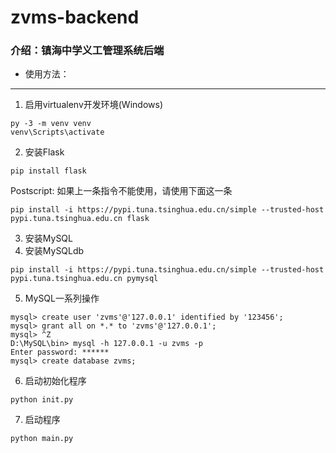 ﻿# zvms-backend

### 介绍：镇海中学义工管理系统后端

* 使用方法：

-----

  1. 启用virtualenv开发环境(Windows)
  ```
  py -3 -m venv venv
  venv\Scripts\activate
  ```
  2. 安装Flask
  ```
  pip install flask
  ```
  Postscript: 如果上一条指令不能使用，请使用下面这一条
  ```
  pip install -i https://pypi.tuna.tsinghua.edu.cn/simple --trusted-host pypi.tuna.tsinghua.edu.cn flask
  ```
  3. 安装MySQL
  4. 安装MySQLdb
  ```
  pip install -i https://pypi.tuna.tsinghua.edu.cn/simple --trusted-host pypi.tuna.tsinghua.edu.cn pymysql
  ```
  5. MySQL一系列操作
  ```
  mysql> create user 'zvms'@'127.0.0.1' identified by '123456';
  mysql> grant all on *.* to 'zvms'@'127.0.0.1';
  mysql> ^Z
  D:\MySQL\bin> mysql -h 127.0.0.1 -u zvms -p
  Enter password: ******
  mysql> create database zvms;
  ```
  6. 启动初始化程序
  ```
  python init.py
  ```
  7. 启动程序
  ```
  python main.py
  ```